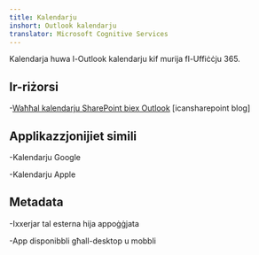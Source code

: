 ```yaml
---
title: Kalendarju
inshort: Outlook kalendarju
translator: Microsoft Cognitive Services
---
```


Kalendarja huwa l-Outlook kalendarju kif murija fl-Uffiċċju 365.

Ir-riżorsi
---------

-[Waħħal kalendarju SharePoint biex
    Outlook](http://icsh.pt/SPandOutlook) \[icansharepoint blog\]

Applikazzjonijiet simili
--------------------

-Kalendarju Google

-Kalendarju Apple

Metadata
--------

-Ixxerjar tal esterna hija appoġġjata

-App disponibbli għall-desktop u mobbli

